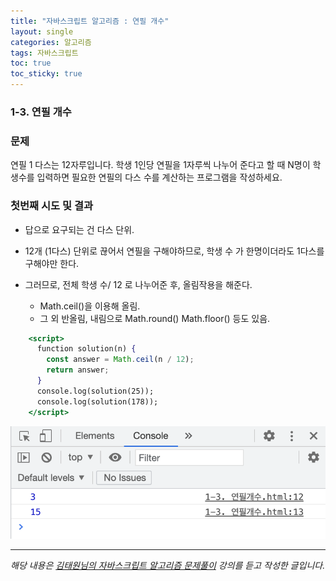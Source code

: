 ```yaml
---
title: "자바스크립트 알고리즘 : 연필 개수"
layout: single
categories: 알고리즘
tags: 자바스크립트
toc: true
toc_sticky: true
---
```


### 1-3. 연필 개수

### 문제

연필 1 다스는 12자루입니다. 학생 1인당 연필을 1자루씩 나누어 준다고 할 때 N명이 학생수를 입력하면 필요한 연필의 다스 수를 계산하는 프로그램을 작성하세요.

### 첫번째 시도 및 결과

- 답으로 요구되는 건 다스 단위.
- 12개 (1다스) 단위로 끊어서 연필을 구해야하므로, 학생 수 가 한명이더라도 1다스를 구해야만 한다.
- 그러므로, 전체 학생 수/ 12 로 나누어준 후, 올림작용을 해준다.

  - Math.ceil()을 이용해 올림.
  - 그 외 반올림, 내림으로 Math.round() Math.floor() 등도 있음.

```jsx
    <script>
      function solution(n) {
        const answer = Math.ceil(n / 12);
        return answer;
      }
      console.log(solution(25));
      console.log(solution(178));
    </script>
```

![1](/assets/images/algorithm/algo3.png)

---

_해당 내용은 [김태원님의 자바스크립트 알고리즘 문제풀이](https://www.inflearn.com/course/%EC%9E%90%EB%B0%94%EC%8A%A4%ED%81%AC%EB%A6%BD%ED%8A%B8-%EC%95%8C%EA%B3%A0%EB%A6%AC%EC%A6%98-%EB%AC%B8%EC%A0%9C%ED%92%80%EC%9D%B4/dashboard) 강의를 듣고 작성한 글입니다._
